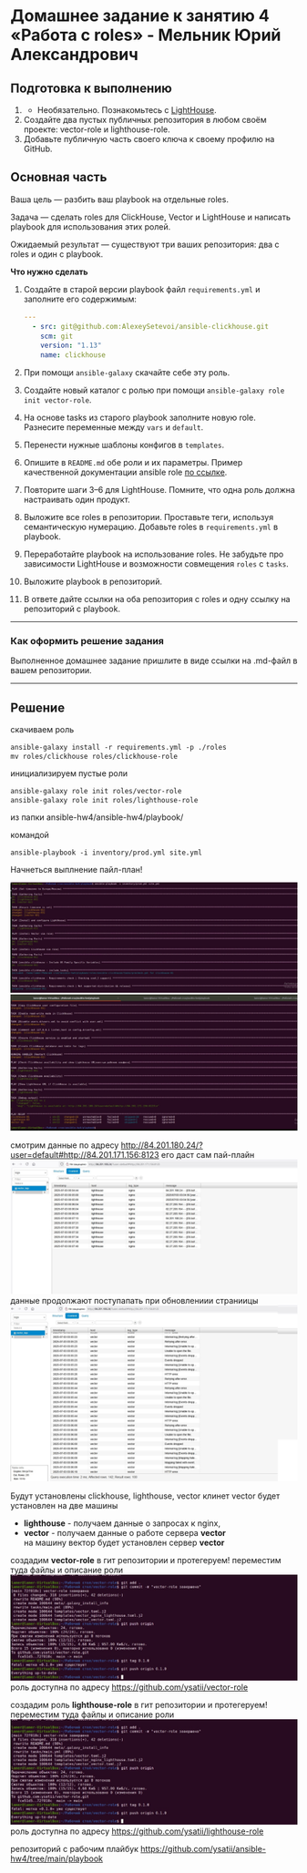 # Домашнее задание к занятию 4 «Работа с roles» - Мельник Юрий Александрович

## Подготовка к выполнению

1. * Необязательно. Познакомьтесь с [LightHouse](https://youtu.be/ymlrNlaHzIY?t=929).
2. Создайте два пустых публичных репозитория в любом своём проекте: vector-role и lighthouse-role.
3. Добавьте публичную часть своего ключа к своему профилю на GitHub.

## Основная часть

Ваша цель — разбить ваш playbook на отдельные roles. 

Задача — сделать roles для ClickHouse, Vector и LightHouse и написать playbook для использования этих ролей. 

Ожидаемый результат — существуют три ваших репозитория: два с roles и один с playbook.

**Что нужно сделать**

1. Создайте в старой версии playbook файл `requirements.yml` и заполните его содержимым:

   ```yaml
   ---
     - src: git@github.com:AlexeySetevoi/ansible-clickhouse.git
       scm: git
       version: "1.13"
       name: clickhouse 
   ```

2. При помощи `ansible-galaxy` скачайте себе эту роль.
3. Создайте новый каталог с ролью при помощи `ansible-galaxy role init vector-role`.
4. На основе tasks из старого playbook заполните новую role. Разнесите переменные между `vars` и `default`. 
5. Перенести нужные шаблоны конфигов в `templates`.
6. Опишите в `README.md` обе роли и их параметры. Пример качественной документации ansible role [по ссылке](https://github.com/cloudalchemy/ansible-prometheus).
7. Повторите шаги 3–6 для LightHouse. Помните, что одна роль должна настраивать один продукт.
8. Выложите все roles в репозитории. Проставьте теги, используя семантическую нумерацию. Добавьте roles в `requirements.yml` в playbook.
9. Переработайте playbook на использование roles. Не забудьте про зависимости LightHouse и возможности совмещения `roles` с `tasks`.
10. Выложите playbook в репозиторий.
11. В ответе дайте ссылки на оба репозитория с roles и одну ссылку на репозиторий с playbook.

---

### Как оформить решение задания

Выполненное домашнее задание пришлите в виде ссылки на .md-файл в вашем репозитории.

---

## Решение
скачиваем роль   
```
ansible-galaxy install -r requirements.yml -p ./roles  
mv roles/clickhouse roles/clickhouse-role  
```

инициализируем пустые роли
```
ansible-galaxy role init roles/vector-role
ansible-galaxy role init roles/lighthouse-role
```

из папки  ansible-hw4/ansible-hw4/playbook/

командой
```
ansible-playbook -i inventory/prod.yml site.yml
```

Начнеться выплнение пайл-план!

![рисунок 1](https://github.com/ysatii/ansible-hw4/blob/main/img/img_1.jpg)
![рисунок 2](https://github.com/ysatii/ansible-hw4/blob/main/img/img_2.jpg)

смотрим данные по адресу http://84.201.180.24/?user=default#http://84.201.171.156:8123 его даст сам пай-плайн  
![рисунок 3](https://github.com/ysatii/ansible-hw4/blob/main/img/img_3.jpg)
данные продолжают поступапать при обновлениии страниицы 
![рисунок 4](https://github.com/ysatii/ansible-hw4/blob/main/img/img_4.jpg)

Будут установлены clickhouse, lighthouse, vector 
клинет vector будет установлен на две машины  
- **lighthouse** - получаем данные о запросах к nginx, 
-  **vector** - получаем данные о работе сервера **vector**  
на машину вектор будет установлен сервер **vector**

создадим **vector-role** в гит репозитории и протегеруем! переместим туда файлы и описание роли
![рисунок 5](https://github.com/ysatii/ansible-hw4/blob/main/img/img_5.jpg)
роль доступна  по адресу  https://github.com/ysatii/vector-role

создадим роль **lighthouse-role** в гит репозитории и протегеруем! переместим туда файлы и описание роли
![рисунок 5](https://github.com/ysatii/ansible-hw4/blob/main/img/img_5.jpg)
роль доступна  по адресу  https://github.com/ysatii/lighthouse-role

репозиторий с рабочим плайбук  https://github.com/ysatii/ansible-hw4/tree/main/playbook 






